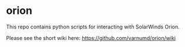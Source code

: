 # orion

This repo contains python scripts for interacting with SolarWinds Orion.

Please see the short wiki here:  https://github.com/varnumd/orion/wiki


